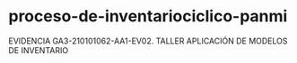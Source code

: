 # proceso-de-inventariociclico-panmi
EVIDENCIA GA3-210101062-AA1-EV02. TALLER APLICACIÓN DE MODELOS DE INVENTARIO

